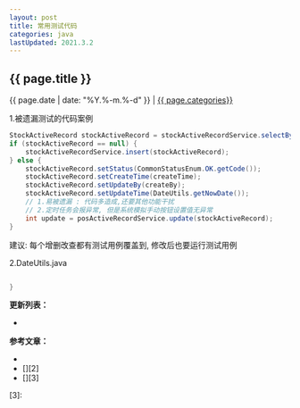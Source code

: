 ```yaml
---
layout: post
title: 常用测试代码
categories: java
lastUpdated: 2021.3.2
---
```


## {{ page.title }}

{{ page.date | date: "%Y.%-m.%-d" }} | <a href="/archive#{{ page.categories }}">{{ page.categories}}</a>

1.被遗漏测试的代码案例

```java
StockActiveRecord stockActiveRecord = stockActiveRecordService.selectById(stockActiveRecord.getId());
if (stockActiveRecord == null) {    
    stockActiveRecordService.insert(stockActiveRecord);
} else {
    stockActiveRecord.setStatus(CommonStatusEnum.OK.getCode());
    stockActiveRecord.setCreateTime(createTime);
    stockActiveRecord.setUpdateBy(createBy);
    stockActiveRecord.setUpdateTime(DateUtils.getNowDate());
    // 1.易被遗漏 : 代码多造成,还要其他功能干扰
    // 2.定时任务会报异常, 但是系统模拟手动按钮设置值无异常
    int update = posActiveRecordService.update(stockActiveRecord);
}
```

建议: 每个增删改查都有测试用例覆盖到, 修改后也要运行测试用例

2.DateUtils.java

```java

}
```

**更新列表：**

*



**参考文章：**

* [][1]
* [][2]
* [][3]

[1]: 
[2]: 
[3]: 
